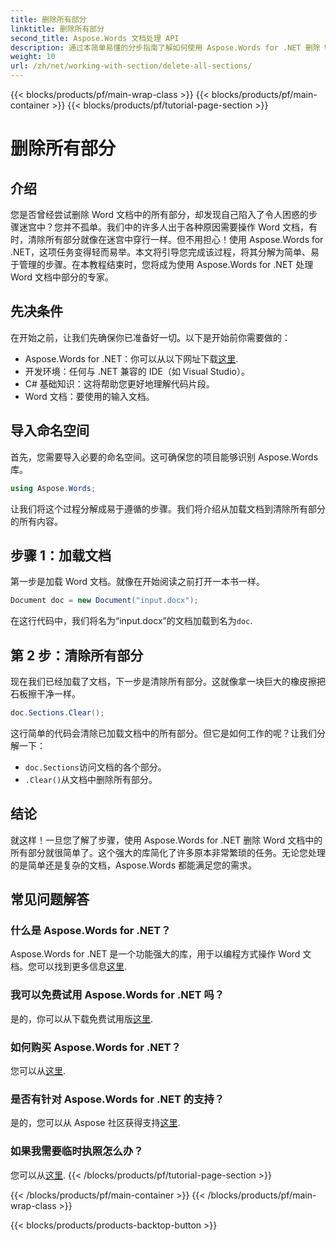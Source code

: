 ```yaml
---
title: 删除所有部分
linktitle: 删除所有部分
second_title: Aspose.Words 文档处理 API
description: 通过本简单易懂的分步指南了解如何使用 Aspose.Words for .NET 删除 Word 文档中的所有部分。
weight: 10
url: /zh/net/working-with-section/delete-all-sections/
---
```


{{< blocks/products/pf/main-wrap-class >}}
{{< blocks/products/pf/main-container >}}
{{< blocks/products/pf/tutorial-page-section >}}

# 删除所有部分

## 介绍

您是否曾经尝试删除 Word 文档中的所有部分，却发现自己陷入了令人困惑的步骤迷宫中？您并不孤单。我们中的许多人出于各种原因需要操作 Word 文档，有时，清除所有部分就像在迷宫中穿行一样。但不用担心！使用 Aspose.Words for .NET，这项任务变得轻而易举。本文将引导您完成该过程，将其分解为简单、易于管理的步骤。在本教程结束时，您将成为使用 Aspose.Words for .NET 处理 Word 文档中部分的专家。

## 先决条件

在开始之前，让我们先确保你已准备好一切。以下是开始前你需要做的：

-  Aspose.Words for .NET：你可以从以下网址下载[这里](https://releases.aspose.com/words/net/).
- 开发环境：任何与 .NET 兼容的 IDE（如 Visual Studio）。
- C# 基础知识：这将帮助您更好地理解代码片段。
- Word 文档：要使用的输入文档。

## 导入命名空间

首先，您需要导入必要的命名空间。这可确保您的项目能够识别 Aspose.Words 库。

```csharp
using Aspose.Words;
```

让我们将这个过程分解成易于遵循的步骤。我们将介绍从加载文档到清除所有部分的所有内容。

## 步骤 1：加载文档

第一步是加载 Word 文档。就像在开始阅读之前打开一本书一样。

```csharp
Document doc = new Document("input.docx");
```

在这行代码中，我们将名为“input.docx”的文档加载到名为`doc`.

## 第 2 步：清除所有部分

现在我们已经加载了文档，下一步是清除所有部分。这就像拿一块巨大的橡皮擦把石板擦干净一样。

```csharp
doc.Sections.Clear();
```

这行简单的代码会清除已加载文档中的所有部分。但它是如何工作的呢？让我们分解一下：

- `doc.Sections`访问文档的各个部分。
- `.Clear()`从文档中删除所有部分。

## 结论

就这样！一旦您了解了步骤，使用 Aspose.Words for .NET 删除 Word 文档中的所有部分就很简单了。这个强大的库简化了许多原本非常繁琐的任务。无论您处理的是简单还是复杂的文档，Aspose.Words 都能满足您的需求。 

## 常见问题解答

### 什么是 Aspose.Words for .NET？
 Aspose.Words for .NET 是一个功能强大的库，用于以编程方式操作 Word 文档。您可以找到更多信息[这里](https://reference.aspose.com/words/net/).

### 我可以免费试用 Aspose.Words for .NET 吗？
是的，你可以从下载免费试用版[这里](https://releases.aspose.com/).

### 如何购买 Aspose.Words for .NET？
您可以从[这里](https://purchase.aspose.com/buy).

### 是否有针对 Aspose.Words for .NET 的支持？
是的，您可以从 Aspose 社区获得支持[这里](https://forum.aspose.com/c/words/8).

### 如果我需要临时执照怎么办？
您可以从[这里](https://purchase.aspose.com/temporary-license/).
{{< /blocks/products/pf/tutorial-page-section >}}

{{< /blocks/products/pf/main-container >}}
{{< /blocks/products/pf/main-wrap-class >}}

{{< blocks/products/products-backtop-button >}}
